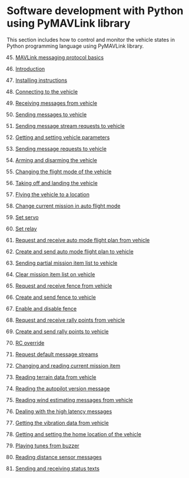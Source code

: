 # Software development with Python using PyMAVLink library

This section includes how to control and monitor the vehicle states in Python programming language using PyMAVLink library.

45. [MAVLink messaging protocol basics]()

46. [Introduction]()

47. [Installing instructions](installing-pymavlink.md)

48. [Connecting to the vehicle](vehicle-connection.py)

49. [Receiving messages from vehicle](receive-message.py)

50. [Sending messages to vehicle](send-message.py)

51. [Sending message stream requests to vehicle](request-stream.py)

52. [Getting and setting vehicle parameters](get-set-parameter.py)

53. [Sending message requests to vehicle](request-message.py)

54. [Arming and disarming the vehicle](arm-disarm.py)

55. [Changing the flight mode of the vehicle](change-mode.py)

56. [Taking off and landing the vehicle](takeoff-land.py)

57. [Flying the vehicle to a location](goto-location.py)

58. [Change current mission in auto flight mode](set-current.py)

59. [Set servo](set-servo.py)

60. [Set relay](set-relay.py)

61. [Request and receive auto mode flight plan from vehicle](get-mission.py)

62. [Create and send auto mode flight plan to vehicle](set-mission.py)

63. [Sending partial mission item list to vehicle](set-mission-partial.py)

64. [Clear mission item list on vehicle](clear-mission.py)

65. [Request and receive fence from vehicle](get-fence.py)

66. [Create and send fence to vehicle](set-fence.py)

67. [Enable and disable fence](fence-enable.py)

68. [Request and receive rally points from vehicle](get-rally.py)

69. [Create and send rally points to vehicle](set-rally.py)

70. [RC override](rc-override.py)

71. [Request default message streams](request-defaults.py)

72. [Changing and reading current mission item]()

73. [Reading terrain data from vehicle]()

74. [Reading the autopilot version message]()

75. [Reading wind estimating messages from vehicle]()

76. [Dealing with the high latency messages]()

77. [Getting the vibration data from vehicle]()

78. [Getting and setting the home location of the vehicle](home-get-set.py)

79. [Playing tunes from buzzer]()

80. [Reading distance sensor messages]()

81. [Sending and receiving status texts]()
